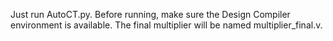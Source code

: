 Just run AutoCT.py. 
Before running, make sure the Design Compiler environment is available. 
The final multiplier will be named multiplier_final.v.
